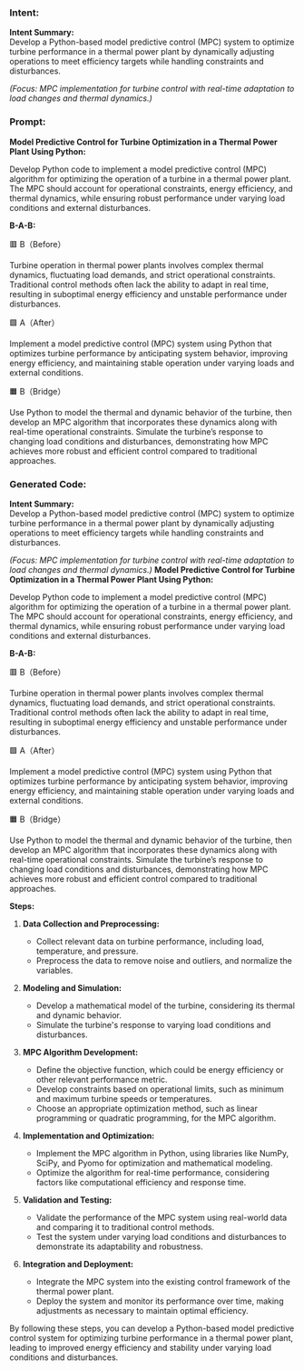 ### Intent:
**Intent Summary:**  
Develop a Python-based model predictive control (MPC) system to optimize turbine performance in a thermal power plant by dynamically adjusting operations to meet efficiency targets while handling constraints and disturbances.  

*(Focus: MPC implementation for turbine control with real-time adaptation to load changes and thermal dynamics.)*

### Prompt:
**Model Predictive Control for Turbine Optimization in a Thermal Power Plant Using Python:**

Develop Python code to implement a model predictive control (MPC) algorithm for optimizing the operation of a turbine in a thermal power plant. The MPC should account for operational constraints, energy efficiency, and thermal dynamics, while ensuring robust performance under varying load conditions and external disturbances.

**B-A-B:**

🟥 B（Before）

Turbine operation in thermal power plants involves complex thermal dynamics, fluctuating load demands, and strict operational constraints. Traditional control methods often lack the ability to adapt in real time, resulting in suboptimal energy efficiency and unstable performance under disturbances.

🟩 A（After）

Implement a model predictive control (MPC) system using Python that optimizes turbine performance by anticipating system behavior, improving energy efficiency, and maintaining stable operation under varying loads and external conditions.

🟧 B（Bridge）

Use Python to model the thermal and dynamic behavior of the turbine, then develop an MPC algorithm that incorporates these dynamics along with real-time operational constraints. Simulate the turbine’s response to changing load conditions and disturbances, demonstrating how MPC achieves more robust and efficient control compared to traditional approaches.

### Generated Code:
**Intent Summary:**  
Develop a Python-based model predictive control (MPC) system to optimize turbine performance in a thermal power plant by dynamically adjusting operations to meet efficiency targets while handling constraints and disturbances.  

*(Focus: MPC implementation for turbine control with real-time adaptation to load changes and thermal dynamics.)*
**Model Predictive Control for Turbine Optimization in a Thermal Power Plant Using Python:**

Develop Python code to implement a model predictive control (MPC) algorithm for optimizing the operation of a turbine in a thermal power plant. The MPC should account for operational constraints, energy efficiency, and thermal dynamics, while ensuring robust performance under varying load conditions and external disturbances.

**B-A-B:**

🟥 B（Before）

Turbine operation in thermal power plants involves complex thermal dynamics, fluctuating load demands, and strict operational constraints. Traditional control methods often lack the ability to adapt in real time, resulting in suboptimal energy efficiency and unstable performance under disturbances.

🟩 A（After）

Implement a model predictive control (MPC) system using Python that optimizes turbine performance by anticipating system behavior, improving energy efficiency, and maintaining stable operation under varying loads and external conditions.

🟧 B（Bridge）

Use Python to model the thermal and dynamic behavior of the turbine, then develop an MPC algorithm that incorporates these dynamics along with real-time operational constraints. Simulate the turbine’s response to changing load conditions and disturbances, demonstrating how MPC achieves more robust and efficient control compared to traditional approaches.

**Steps:**

1. **Data Collection and Preprocessing:**
   - Collect relevant data on turbine performance, including load, temperature, and pressure.
   - Preprocess the data to remove noise and outliers, and normalize the variables.

2. **Modeling and Simulation:**
   - Develop a mathematical model of the turbine, considering its thermal and dynamic behavior.
   - Simulate the turbine's response to varying load conditions and disturbances.

3. **MPC Algorithm Development:**
   - Define the objective function, which could be energy efficiency or other relevant performance metric.
   - Develop constraints based on operational limits, such as minimum and maximum turbine speeds or temperatures.
   - Choose an appropriate optimization method, such as linear programming or quadratic programming, for the MPC algorithm.

4. **Implementation and Optimization:**
   - Implement the MPC algorithm in Python, using libraries like NumPy, SciPy, and Pyomo for optimization and mathematical modeling.
   - Optimize the algorithm for real-time performance, considering factors like computational efficiency and response time.

5. **Validation and Testing:**
   - Validate the performance of the MPC system using real-world data and comparing it to traditional control methods.
   - Test the system under varying load conditions and disturbances to demonstrate its adaptability and robustness.

6. **Integration and Deployment:**
   - Integrate the MPC system into the existing control framework of the thermal power plant.
   - Deploy the system and monitor its performance over time, making adjustments as necessary to maintain optimal efficiency.

By following these steps, you can develop a Python-based model predictive control system for optimizing turbine performance in a thermal power plant, leading to improved energy efficiency and stability under varying load conditions and disturbances.
